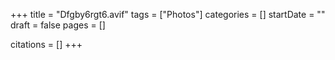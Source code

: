 +++
title = "Dfgby6rgt6.avif"
tags = ["Photos"]
categories = []
startDate = ""
draft = false
pages = []

citations = []
+++
